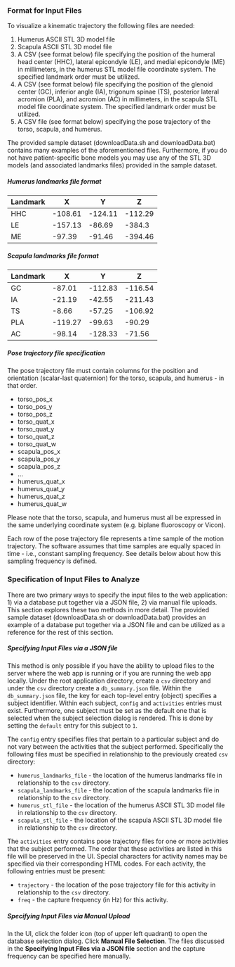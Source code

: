 ### Format for Input Files
To visualize a kinematic trajectory the following files are needed:
1. Humerus ASCII STL 3D model file
2. Scapula ASCII STL 3D model file
3. A CSV (see format below) file specifying the position of the humeral head center (HHC), lateral epicondyle (LE), and medial epicondyle (ME) in millimeters, in the humerus STL model file coordinate system. The specified landmark order must be utilized.
4. A CSV (see format below) file specifying the position of the glenoid center (GC), inferior angle (IA), trigonum spinae (TS), posterior lateral acromion (PLA), and acromion (AC) in millimeters, in the scapula STL model file coordinate system. The specified landmark order must be utilized.
5. A CSV file (see format below) specifying the pose trajectory of the torso, scapula, and humerus.

The provided sample dataset (downloadData.sh and downloadData.bat) contains many examples of the aforementioned files. Furthermore, if you do not have patient-specific bone models you may use any of the STL 3D models (and associated landmarks files) provided in the sample dataset.

##### Humerus landmarks file format

| Landmark | X       | Y       | Z       |
| -------- | ------- | ------- | ------- |
| HHC      | -108.61 | -124.11 | -112.29 |
| LE       | -157.13 | -86.69  | -384.3  |
| ME       | -97.39  | -91.46  | -394.46 |

##### Scapula landmarks file format

| Landmark | X       | Y       | Z       |
| -------- | ------- | ------- | ------- |
| GC       | -87.01  | -112.83 | -116.54 |
| IA       | -21.19  | -42.55  | -211.43 |
| TS       | -8.66   | -57.25  | -106.92 |
| PLA      | -119.27 | -99.63  | -90.29  |
| AC       | -98.14  | -128.33 | -71.56  |

##### Pose trajectory file specification

The pose trajectory file must contain columns for the position and orientation (scalar-last quaternion) for the torso, scapula, and humerus - in that order.

* torso_pos_x
* torso_pos_y
* torso_pos_z
* torso_quat_x
* torso_quat_y
* torso_quat_z
* torso_quat_w
* scapula_pos_x
* scapula_pos_y
* scapula_pos_z
* ...
* humerus_quat_x
* humerus_quat_y
* humerus_quat_z
* humerus_quat_w

Please note that the torso, scapula, and humerus must all be expressed in the same underlying coordinate system (e.g. biplane fluoroscopy or Vicon).

Each row of the pose trajectory file represents a time sample of the motion trajectory. The software assumes that time samples are equally spaced in time - i.e., constant sampling frequency. See details below about how this sampling frequency is defined.

### Specification of Input Files to Analyze

There are two primary ways to specify the input files to the web application: 1) via a database put together via a JSON file, 2) via manual file uploads. This section explores these two methods in more detail. The provided sample dataset (downloadData.sh or downloadData.bat) provides an example of a database put together via a JSON file and can be utilized as a reference for the rest of this section.

##### Specifying Input Files via a JSON file

This method is only possible if you have the ability to upload files to the server where the web app is running or if you are running the web app locally. Under the root application directory, create a `csv` directory and under the `csv` directory create a `db_summary.json` file. Within the `db_summary.json` file, the key for each top-level entry (object) specifies a subject identifier. Within each subject, `config` and `activities` entries must exist. Furthermore, one subject must be set as the default one that is selected when the subject selection dialog is rendered. This is done by setting the `default` entry for this subject to `1`.

The `config` entry specifies files that pertain to a particular subject and do not vary between the activities that the subject performed. Specifically the following files must be specified in relationship to the previously created `csv` directory:

* `humerus_landmarks_file` - the location of the humerus landmarks file in relationship to the `csv` directory.
* `scapula_landmarks_file` -  the location of the scapula landmarks file in relationship to the `csv` directory.
* `humerus_stl_file` - the location of the humerus ASCII STL 3D model file in relationship to the `csv` directory.
* `scapula_stl_file` - the location of the scapula ASCII STL 3D model file in relationship to the `csv` directory.

The `activities` entry contains pose trajectory files for one or more activities that the subject performed. The order that these activities are listed in this file will be preserved in the UI. Special characters for activity names may be specified via their corresponding HTML codes. For each activity, the following entries must be present:

* `trajectory` - the location of the pose trajectory file for this activity in relationship to the `csv` directory.
* `freq` - the capture frequency (in Hz) for this activity.

##### Specifying Input Files via Manual Upload

In the UI, click the folder icon (top of upper left quadrant) to open the database selection dialog. Click **Manual File Selection**. The files discussed in the **Specifying Input Files via a JSON file** section and the capture frequency can be specified here manually.